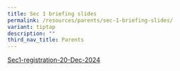 ```yaml
---
title: Sec 1 briefing slides
permalink: /resources/parents/sec-1-briefing-slides/
variant: tiptap
description: ""
third_nav_title: Parents
---
```

<p><a href="/files/Parents/2025 S1/3_1_Slides_for_Sec_1_Registration_20_Dec.pdf" rel="noopener nofollow" target="_blank">Sec1-registration-20-Dec-2024</a>
</p>